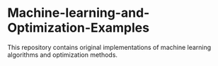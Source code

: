 # Machine-learning-and-Optimization-Examples
This repository contains original implementations of machine learning algorithms and optimization methods. 
